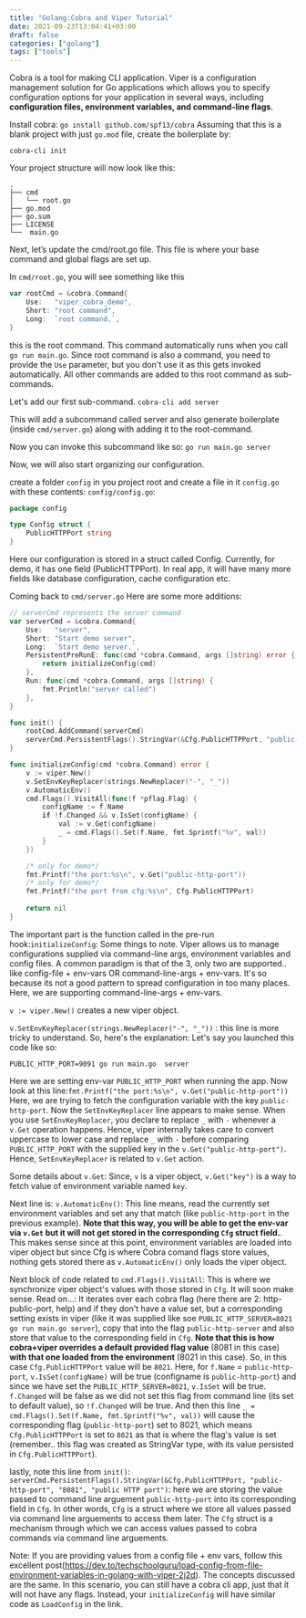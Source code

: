 ```yaml
---
title: "Golang:Cobra and Viper Tutorial"
date: 2021-09-23T13:04:41+03:00
draft: false 
categories: ["golang"]
tags: ["tools"]
---
```


Cobra is a tool for making CLI application. Viper is a configuration management solution for Go applications which allows you to specify configuration options for your application in several ways, including **configuration files, environment variables, and command-line flags**.

Install cobra: `go install github.com/spf13/cobra`
Assuming that this is a blank project with just `go.mod` file, create the boilerplate by:
```shell
cobra-cli init
```
Your project structure will now look like this:
```shell
.
├── cmd
│   └── root.go
├── go.mod
├── go.sum
├── LICENSE
└──  main.go
```
Next, let’s update the cmd/root.go file. This file is where your base command and global flags are set up.

In `cmd/root.go`, you will see something like this
```go
var rootCmd = &cobra.Command{
	Use:   "viper_cobra_demo",
	Short: "root command",
	Long:  `root command.`,
}
```
this is the root command. This command automatically runs when you call `go run main.go`. Since root command is also a command, you need to provide the `Use` parameter, but you don't use it as this gets invoked automatically. All other commands are added to this root command as sub-commands.

Let's add our first sub-command.
`cobra-cli add server`

This will add a subcommand called server and also generate boilerplate (inside `cmd/server.go`) along with adding it to the root-command.

Now you can invoke this subcommand like so:
`go run main.go server`

Now, we will also start organizing our configuration.

create a folder `config` in you project root and create a file in it `config.go` with these contents:
`config/config.go`:
```go
package config

type Config struct {
	PublicHTTPPort string
}
```

Here our configuration is stored in a struct called Config. Currently, for demo, it has one field (PublicHTTPPort). In real app, it will have many more fields like database configuration, cache configuration etc.

Coming back to `cmd/server.go`
Here are some more additions:
```go
// serverCmd represents the server command
var serverCmd = &cobra.Command{
	Use:   "server",
	Short: "Start demo server",
	Long:  `Start demo server.`,
	PersistentPreRunE: func(cmd *cobra.Command, args []string) error {
		return initializeConfig(cmd)
	},
	Run: func(cmd *cobra.Command, args []string) {
		fmt.Println("server called")
	},
}

func init() {
	rootCmd.AddCommand(serverCmd)
	serverCmd.PersistentFlags().StringVar(&Cfg.PublicHTTPPort, "public-http-port", "8081", "public HTTP port")
}

func initializeConfig(cmd *cobra.Command) error {
	v := viper.New()
	v.SetEnvKeyReplacer(strings.NewReplacer("-", "_"))
	v.AutomaticEnv()
	cmd.Flags().VisitAll(func(f *pflag.Flag) {
		configName := f.Name
		if !f.Changed && v.IsSet(configName) {
			val := v.Get(configName)
			_ = cmd.Flags().Set(f.Name, fmt.Sprintf("%v", val))
		}
	})

    /* only for demo*/
	fmt.Printf("the port:%s\n", v.Get("public-http-port"))
    /* only for demo*/
	fmt.Printf("the port from cfg:%s\n", Cfg.PublicHTTPPort)
	
    return nil
}
```

The important part is the function called in the pre-run hook:`initializeConfig`:
Some things to note. Viper allows us to manage configurations supplied via command-line args, environment variables and config files. A common paradigm is that of the 3, only two are supported.. like config-file + env-vars OR command-line-args + env-vars. It's so because its not a good pattern to spread configuration in too many places. Here, we are supporting command-line-args + env-vars.

`v := viper.New()` creates a new viper object.

`v.SetEnvKeyReplacer(strings.NewReplacer("-", "_"))` : this line is more tricky to understand. So, here's the explanation:
Let's say you launched this code like so:
```shell
PUBLIC_HTTP_PORT=9091 go run main.go  server
```
Here we are setting env-var `PUBLIC_HTTP_PORT` when running the app.
Now look at this line:`fmt.Printf("the port:%s\n", v.Get("public-http-port"))`
Here, we are trying to fetch the configuration variable with the key `public-http-port`. Now the `SetEnvKeyReplacer` line appears to make sense. When you use `SetEnvKeyReplacer`, you declare to replace `_` with `-` whenever a `v.Get` operation happens. Hence, viper internally takes care to convert uppercase to lower case and replace `_` with `-` before comparing `PUBLIC_HTTP_PORT` with the supplied key in the `v.Get("public-http-port")`. Hence, `SetEnvKeyReplacer` is related to `v.Get` action. 

Some details about `v.Get`: Since, `v` is a viper object, `v.Get("key")` is a way to fetch value of environment variable named `key`. 

Next line is: `v.AutomaticEnv()`: This line means, read the currently set environment variables and set any that match (like `public-http-port` in the previous example). **Note that this way, you will be able to get the env-var via `v.Get` but it will not get stored in the corresponding `Cfg` struct field.**. This makes sense since at this point, environment variables are loaded into viper object but since Cfg is where Cobra comand flags store values, nothing gets stored there as `v.AutomaticEnv()` only loads the viper object.

Next block of code related to `cmd.Flags().VisitAll`: This is where we synchronize viper object's values with those stored in `Cfg`. It will soon make sense. Read on...: It iterates over each cobra flag (here there are 2: http-public-port, help) and if they don't have a value set, but a corresponding setting exists in viper (like it was supplied like soe `PUBLIC_HTTP_SERVER=8021 go run main.go server`), copy that into the flag `public-http-server` and also store that value to the corresponding field in `Cfg`. **Note that this is how cobra+viper overrides a default provided flag value** (8081 in this case) **with that one loaded from the environment** (8021 in this case). So, in this case `Cfg.PublicHTTPPort` value will be `8021`.
Here, for `f.Name` = `public-http-port`, `v.IsSet(configName)` will be true (configname is `public-http-port`) and since we have set the `PUBLIC_HTTP_SERVER=8021`, `v.IsSet` will be true. `f.Changed` will be false as we did not set this flag from command line (its set to default value), so `!f.Changed` will be true. And then this line `_ = cmd.Flags().Set(f.Name, fmt.Sprintf("%v", val))` will cause the corresponding flag (`public-http-port`) set to 8021, which means `Cfg.PublicHTTPPort` is set to `8021` as that is where the flag's value is set (remember.. this flag was created as StringVar type, with its value persisted in `Cfg.PublicHTTPPort`).

lastly, note this line from `init()`:
`serverCmd.PersistentFlags().StringVar(&Cfg.PublicHTTPPort, "public-http-port", "8081", "public HTTP port")`: here we are storing the value passed to command line arguement `public-http-port` into its corresponding field in `Cfg`. In other words, `Cfg` is a struct where we store all values passed via command line arguements to access them later. The `Cfg` struct is a mechanism through which we can access values passed to cobra commands via command line arguements.

Note: If you are providing values from a config file + env vars, follow this excellent post(https://dev.to/techschoolguru/load-config-from-file-environment-variables-in-golang-with-viper-2j2d). The concepts discussed are the same. In this scenario, you can still have a cobra cli app, just that it will not have any flags. Instead, your `initializeConfig` will have similar code as `LoadConfig` in the link.